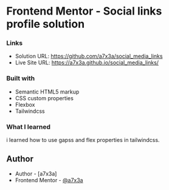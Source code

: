 ﻿# Frontend Mentor - Social links profile solution

### Links

- Solution URL: https://github.com/a7x3a/social_media_links
- Live Site URL: https://a7x3a.github.io/social_media_links/


### Built with

- Semantic HTML5 markup
- CSS custom properties
- Flexbox
- Tailwindcss



### What I learned

i learned how to use gapss and flex properties in tailwindcss.

## Author

- Author - [a7x3a]
- Frontend Mentor - [@a7x3a](https://www.frontendmentor.io/profile/a7x3a)



